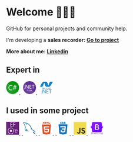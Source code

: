 <h1>
  Welcome 🙋🏻‍♂️
</h1>
<p>
  GitHub for personal projects and community help.
<p>
<p>
  I'm developing a <b>sales recorder<b>: 
  <a href="https://github.com/bittencourtRodrigo/sales-recorder" title="https://github.com/bittencourtRodrigo/sales-recorder">Go to project</a>
<p>
<p>
  More about me: 
  <a href="https://www.linkedin.com/in/bittencourtrodrigo/" target="_blank" title="https://www.linkedin.com/in/bittencourtrodrigo/">Linkedin</a>
<p>
<h2>Expert in</h2>
<div>
  <a href="https://learn.microsoft.com/en-us/dotnet/csharp/" target="_blank"> 
  <img src="icons/csharp.png" alt="c sharp" title="C#" width="35" height="35"/> 
  </a>
  &#8287;
  <a href="https://learn.microsoft.com/en-us/dotnet/core/introduction" target="_blank"> 
  <img src="icons/NET_Core_Logo.svg" alt="dot net core" title=".Net Core" width="35" height="35"/> 
  </a>
  &#8287;
  <a href="https://learn.microsoft.com/en-us/dotnet/framework/get-started/" target="_blank"> 
  <img src="icons/dot-net-plain-wordmark.svg" alt="dot net framework" title=".Net Framework" width="35" height="35"/> 
  </a>
</div>
<h2>I used in some project</h2>
<a href="https://learn.microsoft.com/en-us/ef/" target="_blank"> 
<img src="icons/pluginIcon.svg" alt="entity framework core" title="Entity Framework Core" width="35" height="35"/> 
</a>
&#8287;<a href="https://www.mysql.com/" target="_blank"> 
<img src="icons/mysql-original.svg" alt="my sql" title="MySql" width="35" height="35"/> 
</a>
&#8287;<a href="https://developer.mozilla.org/en-us/docs/Web/HTML" target="_blank"> 
<img src="icons/html5-plain-wordmark.svg" alt="html 5" title="HTML 5" width="35" height="35"/> 
</a>
&#8287;<a href="https://developer.mozilla.org/en-us/docs/Web/CSS" target="_blank"> 
<img src="icons/css3-plain-wordmark.svg" alt="css 3" title="CSS 3" width="35" height="35"/> 
</a>
&#8287;<a href="https://developer.mozilla.org/en-US/docs/Web/JavaScript" target="_blank"> 
<img src="icons/javascript-original.svg" alt="javascript" title="JavaScript" width="35" height="35"/> 
</a>
&#8287;
<a href="https://getbootstrap.com/" target="_blank"> 
<img src="icons/bootstrap-original-wordmark.svg" alt="bootstrap" title="Bootstrap" width="35" height="35"/> 
</a>
